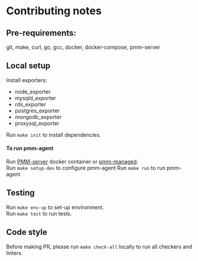 # Contributing notes

## Pre-requirements: 
git, make, curl, go, gcc, docker, docker-compose, pmm-server

## Local setup  
Install exporters: 
* node_exporter
* mysqld_exporter
* rds_exporter
* postgres_exporter
* mongodb_exporter
* proxysql_exporter

Run `make init` to install dependencies.

#### To run pmm-agent
Run [PMM-server](https://github.com/percona/pmm) docker container or [pmm-managed](https://github.com/percona/pmm-managed).  
Run `make setup-dev` to configure pmm-agent
Run `make run` to run pmm-agent
 

## Testing
Run `make env-up` to set-up environment.    
Run `make test` to run tests. 

## Code style
Before making PR, please run `make check-all` locally to run all checkers and linters.
